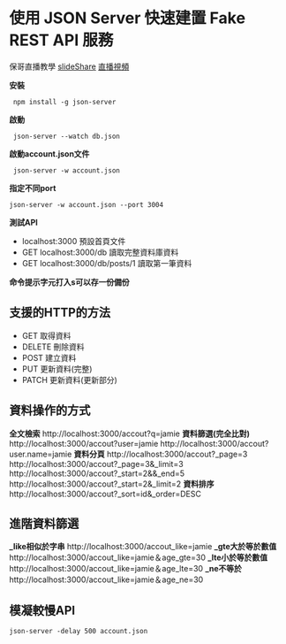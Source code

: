 # 使用 JSON Server 快速建置 Fake REST API 服務

保哥直播教學
[slideShare](https://www.slideshare.net/WillHuangTW/use-json-server-as-a-fake-rest-api)
[直播視頻](https://www.youtube.com/watch?v=uFKa4xrc42c)


**安裝**
```
 npm install -g json-server
```

**啟動**
```
 json-server --watch db.json
```

**啟動account.json文件**
```
 json-server -w account.json
```

**指定不同port**
 ```
 json-server -w account.json --port 3004
 ```

**測試API**
- localhost:3000 預設首頁文件
- GET localhost:3000/db 讀取完整資料庫資料
- GET localhost:3000/db/posts/1 讀取第一筆資料

**命令提示字元打入s可以存一份備份**

## 支援的HTTP的方法
- GET 取得資料
- DELETE 刪除資料
- POST 建立資料
- PUT 更新資料(完整)
- PATCH 更新資料(更新部分)

## 資料操作的方式
**全文檢索**
http://localhost:3000/accout?q=jamie
**資料篩選(完全比對)**
http://localhost:3000/accout?user=jamie
http://localhost:3000/accout?user.name=jamie
**資料分頁**
http://localhost:3000/accout?_page=3
http://localhost:3000/accout?_page=3&_limit=3
http://localhost:3000/accout?_start=2&&_end=5
http://localhost:3000/accout?_start=2&_limit=2
**資料排序**
http://localhost:3000/accout?_sort=id&_order=DESC

## 進階資料篩選
**_like相似於字串**
http://localhost:3000/accout_like=jamie
**_gte大於等於數值**
http://localhost:3000/accout_like=jamie＆age_gte=30
**_lte小於等於數值**
http://localhost:3000/accout_like=jamie＆age_lte=30
**_ne不等於**
http://localhost:3000/accout_like=jamie＆age_ne=30

## 模凝較慢API
 ```
 json-server -delay 500 account.json 
 ```